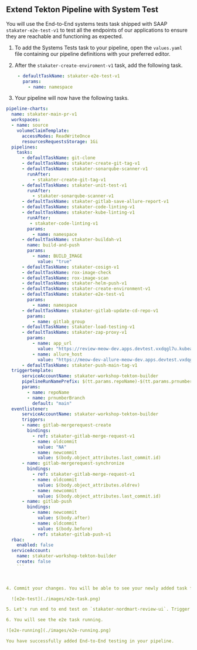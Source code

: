 ## Extend Tekton Pipeline with System Test

You will use the End-to-End systems tests task shipped with SAAP `stakater-e2e-test-v1` to test all the endpoints of our applications to ensure they are reachable and functioning as expected.

1. To add the Systems Tests task to your pipeline, open the `values.yaml` file containing our pipeline definitions with your preferred editor.

2. After the `stakater-create-enviroment-v1` task, add the following task.

    ````yaml   
     - defaultTaskName: stakater-e2e-test-v1
       params:
         - name: namespace
    ````              


3. Your pipeline will now have the following tasks.

```yaml
pipeline-charts:
  name: stakater-main-pr-v1
  workspaces:
  - name: source
    volumeClaimTemplate:
      accessModes: ReadWriteOnce
      resourcesRequestsStorage: 1Gi
  pipelines:
    tasks:
      - defaultTaskName: git-clone
      - defaultTaskName: stakater-create-git-tag-v1
      - defaultTaskName: stakater-sonarqube-scanner-v1
        runAfter:
          - stakater-create-git-tag-v1
      - defaultTaskName: stakater-unit-test-v1
        runAfter: 
          - stakater-sonarqube-scanner-v1
      - defaultTaskName: stakater-gitlab-save-allure-report-v1
      - defaultTaskName: stakater-code-linting-v1
      - defaultTaskName: stakater-kube-linting-v1
        runAfter:
         - stakater-code-linting-v1
        params:
          - name: namespace
      - defaultTaskName: stakater-buildah-v1
        name: build-and-push
        params:
          - name: BUILD_IMAGE
            value: "true"
      - defaultTaskName: stakater-cosign-v1
      - defaultTaskName: rox-image-check
      - defaultTaskName: rox-image-scan
      - defaultTaskName: stakater-helm-push-v1
      - defaultTaskName: stakater-create-environment-v1
      - defaultTaskName: stakater-e2e-test-v1
        params:
          - name: namespace
      - defaultTaskName: stakater-gitlab-update-cd-repo-v1
        params: 
          - name: gitlab_group
      - defaultTaskName: stakater-load-testing-v1
      - defaultTaskName: stakater-zap-proxy-v1
        params:
          - name: app_url
            value: "https://review-meow-dev.apps.devtest.vxdqgl7u.kubeapp.cloud"
          - name: allure_host
            value: "https://meow-dev-allure-meow-dev.apps.devtest.vxdqgl7u.kubeapp.cloud"
      - defaultTaskName: stakater-push-main-tag-v1
  triggertemplate:
      serviceAccountName: stakater-workshop-tekton-builder
      pipelineRunNamePrefix: $(tt.params.repoName)-$(tt.params.prnumberBranch)
      params:
        - name: repoName
        - name: prnumberBranch
          default: "main"
  eventlistener:
      serviceAccountName: stakater-workshop-tekton-builder
      triggers:
      - name: gitlab-mergerequest-create
        bindings:
          - ref: stakater-gitlab-merge-request-v1
          - name: oldcommit
            value: "NA"
          - name: newcommit
            value: $(body.object_attributes.last_commit.id)
      - name: gitlab-mergerequest-synchronize
        bindings:
          - ref: stakater-gitlab-merge-request-v1
          - name: oldcommit
            value: $(body.object_attributes.oldrev)
          - name: newcommit
            value: $(body.object_attributes.last_commit.id)
      - name: gitlab-push
        bindings:
          - name: newcommit
            value: $(body.after)
          - name: oldcommit
            value: $(body.before)
          - ref: stakater-gitlab-push-v1
  rbac:
    enabled: false
  serviceAccount:
    name: stakater-workshop-tekton-builder
    create: false
    ```
    


4. Commit your changes. You will be able to see your newly added task from your `OpenShift Console` thanks to your GitOps workflow with ArgoCD.

  ![e2e-test](./images/e2e-task.png)

5. Let's run end to end test on `stakater-nordmart-review-ui`. Trigger the pipeline by making a change in the `stakter-nordmart-revoew-ui` project

6. You will see the e2e task running.

![e2e-running](./images/e2e-running.png)

You have successfully added End-to-End testing in your pipeline.
